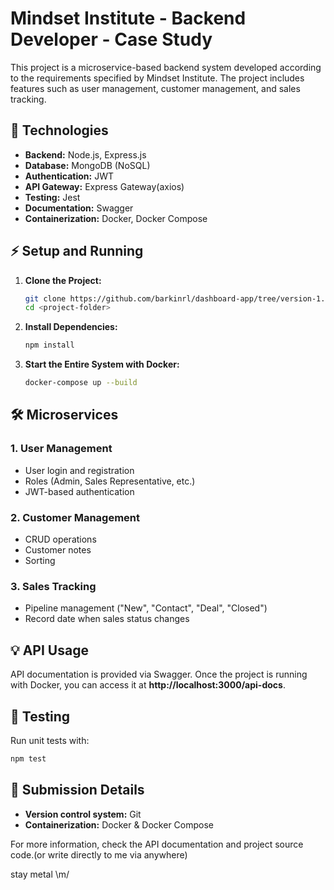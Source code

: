 # Mindset Institute - Backend Developer - Case Study

This project is a microservice-based backend system developed according to the requirements specified by Mindset Institute. The project includes features such as user management, customer management, and sales tracking.

## 🔮 Technologies

- **Backend:** Node.js, Express.js
- **Database:** MongoDB (NoSQL)
- **Authentication:** JWT
- **API Gateway:** Express Gateway(axios)
- **Testing:** Jest
- **Documentation:** Swagger
- **Containerization:** Docker, Docker Compose

## ⚡ Setup and Running

1. **Clone the Project:**

   ```bash
   git clone https://github.com/barkinrl/dashboard-app/tree/version-1.0.0
   cd <project-folder>
   ```

2. **Install Dependencies:**

   ```bash
   npm install
   ```

3. **Start the Entire System with Docker:**
   ```bash
   docker-compose up --build
   ```

## 🛠️ Microservices

### 1. User Management

- User login and registration
- Roles (Admin, Sales Representative, etc.)
- JWT-based authentication

### 2. Customer Management

- CRUD operations
- Customer notes
- Sorting

### 3. Sales Tracking

- Pipeline management ("New", "Contact", "Deal", "Closed")
- Record date when sales status changes

## 💡 API Usage

API documentation is provided via Swagger. Once the project is running with Docker, you can access it at **http://localhost:3000/api-docs**.

## 💪 Testing

Run unit tests with:

```bash
npm test
```

## 📝 Submission Details

- **Version control system:** Git
- **Containerization:** Docker & Docker Compose

For more information, check the API documentation and project source code.(or write directly to me via anywhere)

stay metal \m/
